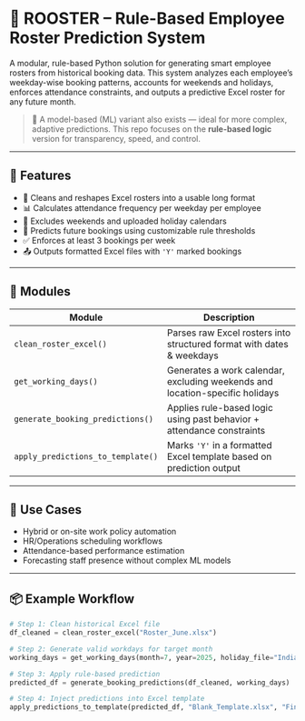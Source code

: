 # 🐓 ROOSTER – Rule-Based Employee Roster Prediction System

A modular, rule-based Python solution for generating smart employee rosters from historical booking data. This system analyzes each employee’s weekday-wise booking patterns, accounts for weekends and holidays, enforces attendance constraints, and outputs a predictive Excel roster for any future month.

> 🔄 A model-based (ML) variant also exists — ideal for more complex, adaptive predictions. This repo focuses on the **rule-based logic** version for transparency, speed, and control.

---

## 🚀 Features

- 📂 Cleans and reshapes Excel rosters into a usable long format  
- 📊 Calculates attendance frequency per weekday per employee  
- 📆 Excludes weekends and uploaded holiday calendars  
- 🔁 Predicts future bookings using customizable rule thresholds  
- ✅ Enforces at least 3 bookings per week  
- 📤 Outputs formatted Excel files with `'Y'` marked bookings  

---

## 🧩 Modules

| Module | Description |
|--------|-------------|
| `clean_roster_excel()` | Parses raw Excel rosters into structured format with dates & weekdays |
| `get_working_days()` | Generates a work calendar, excluding weekends and location-specific holidays |
| `generate_booking_predictions()` | Applies rule-based logic using past behavior + attendance constraints |
| `apply_predictions_to_template()` | Marks `'Y'` in a formatted Excel template based on prediction output |

---

## 🧠 Use Cases

- Hybrid or on-site work policy automation  
- HR/Operations scheduling workflows  
- Attendance-based performance estimation  
- Forecasting staff presence without complex ML models

---

## 📦 Example Workflow

```python
# Step 1: Clean historical Excel file
df_cleaned = clean_roster_excel("Roster_June.xlsx")

# Step 2: Generate valid workdays for target month
working_days = get_working_days(month=7, year=2025, holiday_file="India_Holidays_2025.xlsx")

# Step 3: Apply rule-based prediction
predicted_df = generate_booking_predictions(df_cleaned, working_days)

# Step 4: Inject predictions into Excel template
apply_predictions_to_template(predicted_df, "Blank_Template.xlsx", "Final_Roster_July.xlsx")

